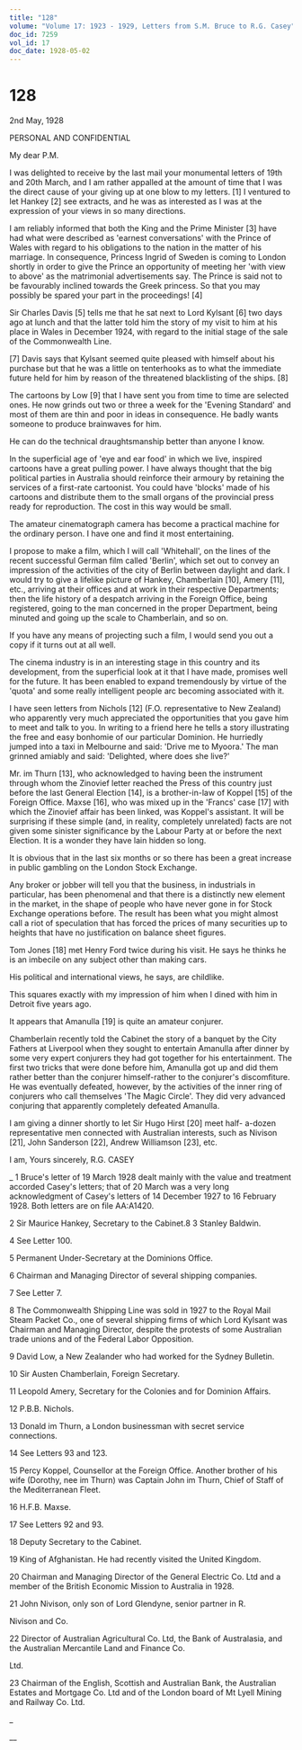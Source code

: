 ```yaml
---
title: "128"
volume: "Volume 17: 1923 - 1929, Letters from S.M. Bruce to R.G. Casey"
doc_id: 7259
vol_id: 17
doc_date: 1928-05-02
---
```


# 128

2nd May, 1928

PERSONAL AND CONFIDENTIAL

My dear P.M.

I was delighted to receive by the last mail your monumental letters of 19th and 20th March, and I am rather appalled at the amount of time that I was the direct cause of your giving up at one blow to my letters. [1] I ventured to let Hankey [2] see extracts, and he was as interested as I was at the expression of your views in so many directions.

I am reliably informed that both the King and the Prime Minister [3] have had what were described as 'earnest conversations' with the Prince of Wales with regard to his obligations to the nation in the matter of his marriage. In consequence, Princess Ingrid of Sweden is coming to London shortly in order to give the Prince an opportunity of meeting her 'with view to above' as the matrimonial advertisements say. The Prince is said not to be favourably inclined towards the Greek princess. So that you may possibly be spared your part in the proceedings! [4]

Sir Charles Davis [5] tells me that he sat next to Lord Kylsant [6] two days ago at lunch and that the latter told him the story of my visit to him at his place in Wales in December 1924, with regard to the initial stage of the sale of the Commonwealth Line.

[7] Davis says that Kylsant seemed quite pleased with himself about his purchase but that he was a little on tenterhooks as to what the immediate future held for him by reason of the threatened blacklisting of the ships. [8]

The cartoons by Low [9] that I have sent you from time to time are selected ones. He now grinds out two or three a week for the 'Evening Standard' and most of them are thin and poor in ideas in consequence. He badly wants someone to produce brainwaves for him.

He can do the technical draughtsmanship better than anyone I know.

In the superficial age of 'eye and ear food' in which we live, inspired cartoons have a great pulling power. I have always thought that the big political parties in Australia should reinforce their armoury by retaining the services of a first-rate cartoonist. You could have 'blocks' made of his cartoons and distribute them to the small organs of the provincial press ready for reproduction. The cost in this way would be small.

The amateur cinematograph camera has become a practical machine for the ordinary person. I have one and find it most entertaining.

I propose to make a film, which I will call 'Whitehall', on the lines of the recent successful German film called 'Berlin', which set out to convey an impression of the activities of the city of Berlin between daylight and dark. I would try to give a lifelike picture of Hankey, Chamberlain [10], Amery [11], etc., arriving at their offices and at work in their respective Departments; then the life history of a despatch arriving in the Foreign Office, being registered, going to the man concerned in the proper Department, being minuted and going up the scale to Chamberlain, and so on.

If you have any means of projecting such a film, I would send you out a copy if it turns out at all well.

The cinema industry is in an interesting stage in this country and its development, from the superficial look at it that I have made, promises well for the future. It has been enabled to expand tremendously by virtue of the 'quota' and some really intelligent people arc becoming associated with it.

I have seen letters from Nichols [12] (F.O. representative to New Zealand) who apparently very much appreciated the opportunities that you gave him to meet and talk to you. In writing to a friend here he tells a story illustrating the free and easy bonhomie of our particular Dominion. He hurriedly jumped into a taxi in Melbourne and said: 'Drive me to Myoora.' The man grinned amiably and said: 'Delighted, where does she live?'

Mr. im Thurn [13], who acknowledged to having been the instrument through whom the Zinovief letter reached the Press of this country just before the last General Election [14], is a brother-in-law of Koppel [15] of the Foreign Office. Maxse [16], who was mixed up in the 'Francs' case [17] with which the Zinovief affair has been linked, was Koppel's assistant. It will be surprising if these simple (and, in reality, completely unrelated) facts are not given some sinister significance by the Labour Party at or before the next Election. It is a wonder they have lain hidden so long.

It is obvious that in the last six months or so there has been a great increase in public gambling on the London Stock Exchange.

Any broker or jobber will tell you that the business, in industrials in particular, has been phenomenal and that there is a distinctly new element in the market, in the shape of people who have never gone in for Stock Exchange operations before. The result has been what you might almost call a riot of speculation that has forced the prices of many securities up to heights that have no justification on balance sheet figures.

Tom Jones [18] met Henry Ford twice during his visit. He says he thinks he is an imbecile on any subject other than making cars.

His political and international views, he says, are childlike.

This squares exactly with my impression of him when I dined with him in Detroit five years ago.

It appears that Amanulla [19] is quite an amateur conjurer.

Chamberlain recently told the Cabinet the story of a banquet by the City Fathers at Liverpool when they sought to entertain Amanulla after dinner by some very expert conjurers they had got together for his entertainment. The first two tricks that were done before him, Amanulla got up and did them rather better than the conjurer himself-rather to the conjurer's discomfiture. He was eventually defeated, however, by the activities of the inner ring of conjurers who call themselves 'The Magic Circle'. They did very advanced conjuring that apparently completely defeated Amanulla.

I am giving a dinner shortly to let Sir Hugo Hirst [20] meet half- a-dozen representative men connected with Australian interests, such as Nivison [21], John Sanderson [22], Andrew Williamson [23], etc.

I am, Yours sincerely, R.G. CASEY 

_ 1 Bruce's letter of 19 March 1928 dealt mainly with the value and treatment accorded Casey's letters; that of 20 March was a very long acknowledgment of Casey's letters of 14 December 1927 to 16 February 1928. Both letters are on file AA:A1420.

2 Sir Maurice Hankey, Secretary to the Cabinet.8 3 Stanley Baldwin.

4 See Letter 100.

5 Permanent Under-Secretary at the Dominions Office.

6 Chairman and Managing Director of several shipping companies.

7 See Letter 7.

8 The Commonwealth Shipping Line was sold in 1927 to the Royal Mail Steam Packet Co., one of several shipping firms of which Lord Kylsant was Chairman and Managing Director, despite the protests of some Australian trade unions and of the Federal Labor Opposition.

9 David Low, a New Zealander who had worked for the Sydney Bulletin.

10 Sir Austen Chamberlain, Foreign Secretary.

11 Leopold Amery, Secretary for the Colonies and for Dominion Affairs.

12 P.B.B. Nichols.

13 Donald im Thurn, a London businessman with secret service connections.

14 See Letters 93 and 123.

15 Percy Koppel, Counsellor at the Foreign Office. Another brother of his wife (Dorothy, nee im Thurn) was Captain John im Thurn, Chief of Staff of the Mediterranean Fleet.

16 H.F.B. Maxse.

17 See Letters 92 and 93.

18 Deputy Secretary to the Cabinet.

19 King of Afghanistan. He had recently visited the United Kingdom.

20 Chairman and Managing Director of the General Electric Co. Ltd and a member of the British Economic Mission to Australia in 1928.

21 John Nivison, only son of Lord Glendyne, senior partner in R.

Nivison and Co.

22 Director of Australian Agricultural Co. Ltd, the Bank of Australasia, and the Australian Mercantile Land and Finance Co.

Ltd.

23 Chairman of the English, Scottish and Australian Bank, the Australian Estates and Mortgage Co. Ltd and of the London board of Mt Lyell Mining and Railway Co. Ltd.

_

__
